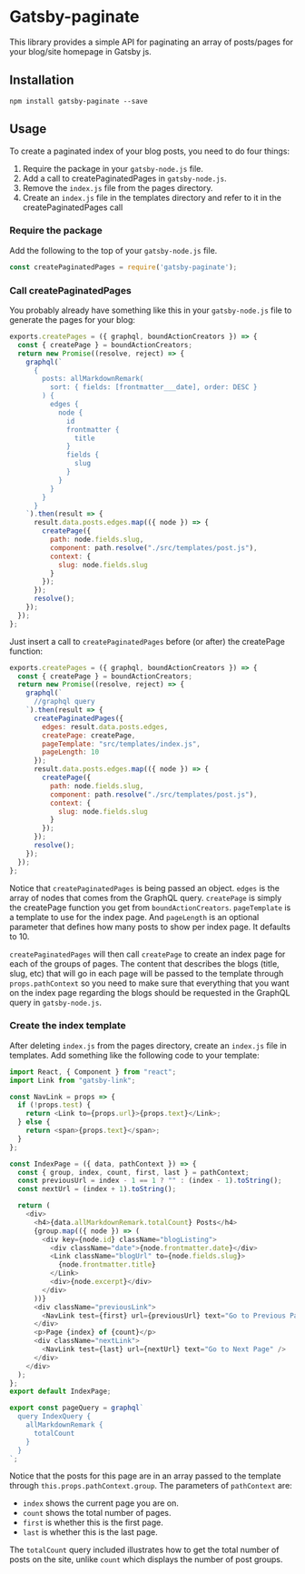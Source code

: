 # Gatsby-paginate

This library provides a simple API for paginating an array of posts/pages for your blog/site homepage in Gatsby js.

## Installation

```
npm install gatsby-paginate --save
```

## Usage

To create a paginated index of your blog posts, you need to do four things:

1. Require the package in your `gatsby-node.js` file.
1. Add a call to createPaginatedPages in `gatsby-node.js`.
1. Remove the `index.js` file from the pages directory.
1. Create an `index.js` file in the templates directory and refer to it in the createPaginatedPages call

### Require the package
Add the following to the top of your `gatsby-node.js` file.

```javascript
const createPaginatedPages = require('gatsby-paginate');
```
### Call createPaginatedPages

You probably already have something like this in your `gatsby-node.js` file to generate the pages for your blog:

```javascript
exports.createPages = ({ graphql, boundActionCreators }) => {
  const { createPage } = boundActionCreators;
  return new Promise((resolve, reject) => {
    graphql(`
      {
        posts: allMarkdownRemark(
          sort: { fields: [frontmatter___date], order: DESC }
        ) {
          edges {
            node {
              id
              frontmatter {
                title
              }
              fields {
                slug
              }
            }
          }
        }
      }
    `).then(result => {
      result.data.posts.edges.map(({ node }) => {
        createPage({
          path: node.fields.slug,
          component: path.resolve("./src/templates/post.js"),
          context: {
            slug: node.fields.slug
          }
        });
      });
      resolve();
    });
  });
};
```

Just insert a call to `createPaginatedPages` before (or after) the createPage function:

```javascript
exports.createPages = ({ graphql, boundActionCreators }) => {
  const { createPage } = boundActionCreators;
  return new Promise((resolve, reject) => {
    graphql(`
      //graphql query
    `).then(result => {
      createPaginatedPages({
        edges: result.data.posts.edges,
        createPage: createPage,
        pageTemplate: "src/templates/index.js",
        pageLength: 10
      });
      result.data.posts.edges.map(({ node }) => {
        createPage({
          path: node.fields.slug,
          component: path.resolve("./src/templates/post.js"),
          context: {
            slug: node.fields.slug
          }
        });
      });
      resolve();
    });
  });
};
```

Notice that `createPaginatedPages` is being passed an object. `edges` is the array of nodes that comes from the GraphQL query. `createPage` is simply the createPage function you get from `boundActionCreators`. `pageTemplate` is a template to use for the index page. And `pageLength` is an optional parameter that defines how many posts to show per index page. It defaults to 10.

`createPaginatedPages` will then call `createPage` to create an index page for each of the groups of pages. The content that describes the blogs (title, slug, etc) that will go in each page will be passed to the template through `props.pathContext` so you need to make sure that everything that you want on the index page regarding the blogs should be requested in the GraphQL query in `gatsby-node.js`.

### Create the index template

After deleting `index.js` from the pages directory, create an `index.js` file in templates. Add something like the following code to your template:

```javascript
import React, { Component } from "react";
import Link from "gatsby-link";

const NavLink = props => {
  if (!props.test) {
    return <Link to={props.url}>{props.text}</Link>;
  } else {
    return <span>{props.text}</span>;
  }
};

const IndexPage = ({ data, pathContext }) => {
  const { group, index, count, first, last } = pathContext;
  const previousUrl = index - 1 == 1 ? "" : (index - 1).toString();
  const nextUrl = (index + 1).toString();

  return (
    <div>
      <h4>{data.allMarkdownRemark.totalCount} Posts</h4>
      {group.map(({ node }) => (
        <div key={node.id} className="blogListing">
          <div className="date">{node.frontmatter.date}</div>
          <Link className="blogUrl" to={node.fields.slug}>
            {node.frontmatter.title}
          </Link>
          <div>{node.excerpt}</div>
        </div>
      ))}
      <div className="previousLink">
        <NavLink test={first} url={previousUrl} text="Go to Previous Page" />
      </div>
      <p>Page {index} of {count}</p>
      <div className="nextLink">
        <NavLink test={last} url={nextUrl} text="Go to Next Page" />
      </div>
    </div>
  );
};
export default IndexPage;

export const pageQuery = graphql`
  query IndexQuery {
    allMarkdownRemark {
      totalCount
    }
  }
`;
```

Notice that the posts for this page are in an array passed to the template through `this.props.pathContext.group`. The parameters of `pathContext` are:

 * `index` shows the current page you are on.
 * `count` shows the total number of pages.
 * `first` is whether this is the first page.
 * `last` is whether this is the last page.

The `totalCount` query included illustrates how to get the total number of posts on the site, unlike `count` which displays the number of post groups.
